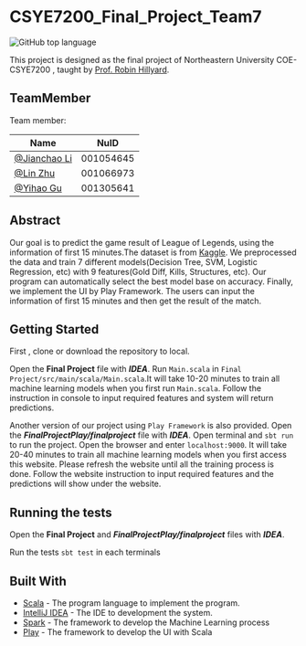 # CSYE7200_Final_Project_Team7
![GitHub top language](https://img.shields.io/github/languages/top/ljch9725/CSYE7200_Final_Project_Team7.svg)

This project is designed as the final project of Northeastern University COE-CSYE7200 , taught by [Prof. Robin Hillyard](https://github.com/rchillyard).

## TeamMember

Team member:

| Name        | NuID      |
| ----------- | --------- |
| [@Jianchao Li](https://github.com/ljch9725) | 001054645 |
| [@Lin Zhu](https://github.com/Linzzz81)     | 001066973 |
| [@Yihao Gu](https://github.com/yougugugu)   | 001305641 |

## Abstract

Our goal is to predict the game result of League of Legends, using the information of first 15 minutes.The dataset is from [Kaggle](https://www.kaggle.com/chuckephron/leagueoflegends). We preprocessed the data and train 7 different models(Decision Tree, SVM, Logistic Regression, etc) with 9 features(Gold Diff, Kills, Structures, etc). Our program can automatically select the best model base on accuracy. Finally, we implement the UI by Play Framework. The users can input the information of first 15 minutes and then get the result of the match.

## Getting Started

First , clone or download the repository to local.

Open the **Final Project** file with ***IDEA***. Run ```Main.scala``` in ```Final Project/src/main/scala/Main.scala```.It will take 10-20 minutes to train all machine learning models when you first run ```Main.scala```. Follow the instruction in console to input required features and system will return predictions.

Another version of our project using ```Play Framework``` is also provided. Open the ***FinalProjectPlay/finalproject*** file with ***IDEA***. Open terminal and ```sbt run``` to run the project. Open the browser and enter ```localhost:9000```. It will take 20-40 minutes to train all machine learning models when you first access this website. Please refresh the website until all the training process is done. Follow the website instruction to input required features and the predictions will show under the website.


## Running the tests

Open the **Final Project** and ***FinalProjectPlay/finalproject***  files with ***IDEA***.

Run the tests ```sbt test``` in each terminals

## Built With

* [Scala](https://www.scala-lang.org/) - The program language to implement the program.
* [IntelliJ IDEA](https://www.jetbrains.com/idea/) - The IDE to development the system.
* [Spark](https://databricks.com/spark/about) - The framework to develop the Machine Learning process
* [Play](https://www.playframework.com/) - The framework to develop the UI with Scala

